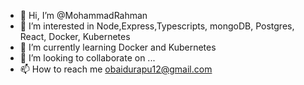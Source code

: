 - 👋 Hi, I’m @MohammadRahman
- 👀 I’m interested in Node,Express,Typescripts, mongoDB, Postgres, React, Docker, Kubernetes
- 🌱 I’m currently learning Docker and Kubernetes
- 💞️ I’m looking to collaborate on ...
- 📫 How to reach me obaidurapu12@gmail.com

<!---
MohammadRahman/MohammadRahman is a ✨ special ✨ repository because its `README.md` (this file) appears on your GitHub profile.
You can click the Preview link to take a look at your changes.
--->
